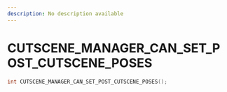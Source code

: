 ```yaml
---
description: No description available 
---
```


# CUTSCENE_MANAGER_CAN_SET_POST_CUTSCENE_POSES

```cpp
int CUTSCENE_MANAGER_CAN_SET_POST_CUTSCENE_POSES();
```